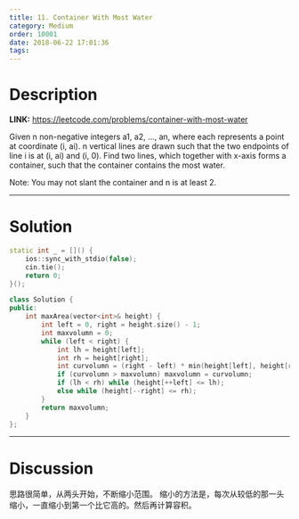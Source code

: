 ```yaml
---
title: 11. Container With Most Water
category: Medium
order: 10001
date: 2018-06-22 17:01:36
tags:
---
```


<!-- 记得完善 tags 和 category 字段 -->

# Description

**LINK:** https://leetcode.com/problems/container-with-most-water

Given n non-negative integers a1, a2, ..., an, where each represents a point at coordinate (i, ai). n vertical lines are drawn such that the two endpoints of line i is at (i, ai) and (i, 0). Find two lines, which together with x-axis forms a container, such that the container contains the most water.

Note: You may not slant the container and n is at least 2.

----------
# Solution
```c++
static int _ = []() {
    ios::sync_with_stdio(false);
    cin.tie();
    return 0;
}();

class Solution {
public:
    int maxArea(vector<int>& height) {
        int left = 0, right = height.size() - 1;
        int maxvolumn = 0;
        while (left < right) {
            int lh = height[left];
            int rh = height[right];
            int curvolumn = (right - left) * min(height[left], height[right]);
            if (curvolumn > maxvolumn) maxvolumn = curvolumn;
            if (lh < rh) while (height[++left] <= lh);
            else while (height[--right] <= rh);
        }
        return maxvolumn;
    }
};
```
----------
# Discussion

思路很简单，从两头开始，不断缩小范围。
缩小的方法是，每次从较低的那一头缩小，一直缩小到第一个比它高的。然后再计算容积。